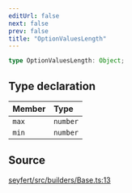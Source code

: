```yaml
---
editUrl: false
next: false
prev: false
title: "OptionValuesLength"
---
```


```ts
type OptionValuesLength: Object;
```

## Type declaration

| Member | Type |
| :------ | :------ |
| `max` | `number` |
| `min` | `number` |

## Source

[seyfert/src/builders/Base.ts:13](https://github.com/potoland/potocuit/blob/fe122a1/src/builders/Base.ts#L13)
